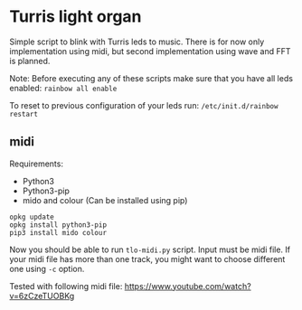Turris light organ
==================
Simple script to blink with Turris leds to music. There is for now only
implementation using midi, but second implementation using wave and FFT is
planned.

Note: Before executing any of these scripts make sure that you have all leds
enabled: `rainbow all enable`

To reset to previous configuration of your leds run: `/etc/init.d/rainbow restart`

midi
----
Requirements:

* Python3
* Python3-pip
* mido and colour (Can be installed using pip)

```
opkg update
opkg install python3-pip
pip3 install mido colour
```

Now you should be able to run `tlo-midi.py` script. Input must be midi file. If
your midi file has more than one track, you might want to choose different one
using `-c` option.

Tested with following midi file: https://www.youtube.com/watch?v=6zCzeTUOBKg
